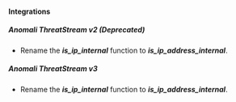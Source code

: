 
#### Integrations

##### Anomali ThreatStream v2 (Deprecated)

- Rename the ***is_ip_internal*** function to ***is_ip_address_internal***.
##### Anomali ThreatStream v3

- Rename the ***is_ip_internal*** function to ***is_ip_address_internal***.
